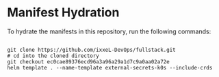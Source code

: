 
# Manifest Hydration

To hydrate the manifests in this repository, run the following commands:

```shell

git clone https://github.com/ixxeL-DevOps/fullstack.git
# cd into the cloned directory
git checkout ec0cae89376ecd96a3a96a29a1d7c9a0aa02a72e
helm template . --name-template external-secrets-k0s --include-crds
```